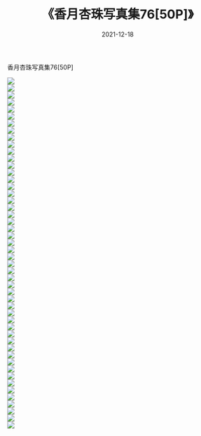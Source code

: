 ﻿---
layout: post
title:  《香月杏珠写真集76[50P]》
date:   2021-12-18
img: http://img.660000.xyz/Sharelink/性感/2021/香月杏珠写真集76[50P]/000.jpg
categories: [美女, 清纯, 唯美]
---

香月杏珠写真集76[50P]

  ![](http://img.660000.xyz/Sharelink/性感/2021/香月杏珠写真集76[50P]/001.jpg) <br> ![](http://img.660000.xyz/Sharelink/性感/2021/香月杏珠写真集76[50P]/002.jpg) <br> ![](http://img.660000.xyz/Sharelink/性感/2021/香月杏珠写真集76[50P]/003.jpg) <br> ![](http://img.660000.xyz/Sharelink/性感/2021/香月杏珠写真集76[50P]/004.jpg) <br> ![](http://img.660000.xyz/Sharelink/性感/2021/香月杏珠写真集76[50P]/005.jpg) <br> ![](http://img.660000.xyz/Sharelink/性感/2021/香月杏珠写真集76[50P]/006.jpg) <br> ![](http://img.660000.xyz/Sharelink/性感/2021/香月杏珠写真集76[50P]/007.jpg) <br> ![](http://img.660000.xyz/Sharelink/性感/2021/香月杏珠写真集76[50P]/008.jpg) <br> ![](http://img.660000.xyz/Sharelink/性感/2021/香月杏珠写真集76[50P]/009.jpg) <br> ![](http://img.660000.xyz/Sharelink/性感/2021/香月杏珠写真集76[50P]/010.jpg) <br> ![](http://img.660000.xyz/Sharelink/性感/2021/香月杏珠写真集76[50P]/011.jpg) <br> ![](http://img.660000.xyz/Sharelink/性感/2021/香月杏珠写真集76[50P]/012.jpg) <br> ![](http://img.660000.xyz/Sharelink/性感/2021/香月杏珠写真集76[50P]/013.jpg) <br> ![](http://img.660000.xyz/Sharelink/性感/2021/香月杏珠写真集76[50P]/014.jpg) <br> ![](http://img.660000.xyz/Sharelink/性感/2021/香月杏珠写真集76[50P]/015.jpg) <br> ![](http://img.660000.xyz/Sharelink/性感/2021/香月杏珠写真集76[50P]/016.jpg) <br> ![](http://img.660000.xyz/Sharelink/性感/2021/香月杏珠写真集76[50P]/017.jpg) <br> ![](http://img.660000.xyz/Sharelink/性感/2021/香月杏珠写真集76[50P]/018.jpg) <br> ![](http://img.660000.xyz/Sharelink/性感/2021/香月杏珠写真集76[50P]/019.jpg) <br> ![](http://img.660000.xyz/Sharelink/性感/2021/香月杏珠写真集76[50P]/020.jpg) <br> ![](http://img.660000.xyz/Sharelink/性感/2021/香月杏珠写真集76[50P]/021.jpg) <br> ![](http://img.660000.xyz/Sharelink/性感/2021/香月杏珠写真集76[50P]/022.jpg) <br> ![](http://img.660000.xyz/Sharelink/性感/2021/香月杏珠写真集76[50P]/023.jpg) <br> ![](http://img.660000.xyz/Sharelink/性感/2021/香月杏珠写真集76[50P]/024.jpg) <br> ![](http://img.660000.xyz/Sharelink/性感/2021/香月杏珠写真集76[50P]/025.jpg) <br> ![](http://img.660000.xyz/Sharelink/性感/2021/香月杏珠写真集76[50P]/026.jpg) <br> ![](http://img.660000.xyz/Sharelink/性感/2021/香月杏珠写真集76[50P]/027.jpg) <br> ![](http://img.660000.xyz/Sharelink/性感/2021/香月杏珠写真集76[50P]/028.jpg) <br> ![](http://img.660000.xyz/Sharelink/性感/2021/香月杏珠写真集76[50P]/029.jpg) <br> ![](http://img.660000.xyz/Sharelink/性感/2021/香月杏珠写真集76[50P]/030.jpg) <br> ![](http://img.660000.xyz/Sharelink/性感/2021/香月杏珠写真集76[50P]/031.jpg) <br> ![](http://img.660000.xyz/Sharelink/性感/2021/香月杏珠写真集76[50P]/032.jpg) <br> ![](http://img.660000.xyz/Sharelink/性感/2021/香月杏珠写真集76[50P]/033.jpg) <br> ![](http://img.660000.xyz/Sharelink/性感/2021/香月杏珠写真集76[50P]/034.jpg) <br> ![](http://img.660000.xyz/Sharelink/性感/2021/香月杏珠写真集76[50P]/035.jpg) <br> ![](http://img.660000.xyz/Sharelink/性感/2021/香月杏珠写真集76[50P]/036.jpg) <br> ![](http://img.660000.xyz/Sharelink/性感/2021/香月杏珠写真集76[50P]/037.jpg) <br> ![](http://img.660000.xyz/Sharelink/性感/2021/香月杏珠写真集76[50P]/038.jpg) <br> ![](http://img.660000.xyz/Sharelink/性感/2021/香月杏珠写真集76[50P]/039.jpg) <br> ![](http://img.660000.xyz/Sharelink/性感/2021/香月杏珠写真集76[50P]/040.jpg) <br> ![](http://img.660000.xyz/Sharelink/性感/2021/香月杏珠写真集76[50P]/041.jpg) <br> ![](http://img.660000.xyz/Sharelink/性感/2021/香月杏珠写真集76[50P]/042.jpg) <br> ![](http://img.660000.xyz/Sharelink/性感/2021/香月杏珠写真集76[50P]/043.jpg) <br> ![](http://img.660000.xyz/Sharelink/性感/2021/香月杏珠写真集76[50P]/044.jpg) <br> ![](http://img.660000.xyz/Sharelink/性感/2021/香月杏珠写真集76[50P]/045.jpg) <br> ![](http://img.660000.xyz/Sharelink/性感/2021/香月杏珠写真集76[50P]/046.jpg) <br> ![](http://img.660000.xyz/Sharelink/性感/2021/香月杏珠写真集76[50P]/047.jpg) <br> ![](http://img.660000.xyz/Sharelink/性感/2021/香月杏珠写真集76[50P]/048.jpg) <br> ![](http://img.660000.xyz/Sharelink/性感/2021/香月杏珠写真集76[50P]/049.jpg) <br> ![](http://img.660000.xyz/Sharelink/性感/2021/香月杏珠写真集76[50P]/050.jpg) <br>